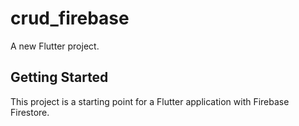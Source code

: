 # crud_firebase

A new Flutter project.

## Getting Started

This project is a starting point for a Flutter application with Firebase Firestore.





